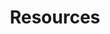---
title: Resources

nav:
  - Microsoft AZ-104:
    - AZ-104/index.md
    - Prerequisites-for-Azure-administrators: 'Prerequisites-for-Azure-administrators.md'
    - Linux Commands:
      - linux-commands/index.md
      - Creating Services: 'linux-commands/creating-services.md'
      - Finding Files: 'linux-commands/finding-files.md'
  - OSINT:
    - osint/index.md
    - Overview: 'osint/overview.md'
    - Online Tools: 'osint/online-tools.md'
---